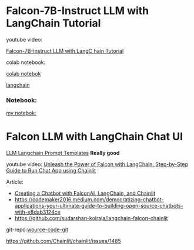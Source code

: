 # Falcon-7B-Instruct LLM with LangChain Tutorial

youtube video: 

[Falcon-7B-Instruct LLM with LangC  hain Tutorial](https://www.youtube.com/watch?v=mAoNANPOsd0&list=PLpdmBGJ6ELUKtD7MyXPSgMmuxxr2DeMgO&index=3)


colab notebook:

[colab notebok](https://colab.research.google.com/drive/1X1ulWEQxE7MNV6qxrmEpXtLZ1nlVYUDQ?usp=sharing)


[langchain](https://api.python.langchain.com/en/latest/chains/langchain.chains.llm.LLMChain.html)



### Notebook:
[my notebok: ](Falco7BInstruct_Langchain.ipynb)



# Falcon LLM with LangChain Chat UI

[LLM Langchain Prompt Templates](https://www.youtube.com/watch?v=GFtMRnWS2YE&list=PL8Ctjqcyssq-zViibB66HdLlQfAqq__Uk&index=3) **Really good**


youtube video: [Unleash the Power of Falcon with LangChain: Step-by-Step Guide to Run Chat App using Chainlit](https://www.youtube.com/watch?v=HG0_0lqrWs4)

Article:
- [Creating a Chatbot with FalconAI, LangChain, and Chainlit](https://www.analyticsvidhya.com/blog/2023/07/creating-a-chatbot-with-falconai-langchain-and-chainlit/)
- https://codemaker2016.medium.com/democratizing-chatbot-applications-your-ultimate-guide-to-building-open-source-chatbots-with-e8dab3124ce
- https://github.com/sudarshan-koirala/langchain-falcon-chainlit

git-repo:[wource-code-git](https://github.com/menloparklab/falcon-langchain)






https://github.com/Chainlit/chainlit/issues/1485